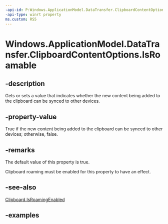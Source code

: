 ```yaml
---
-api-id: P:Windows.ApplicationModel.DataTransfer.ClipboardContentOptions.IsRoamable
-api-type: winrt property
ms.custom: RS5
---
```


<!-- Property syntax.
public bool IsRoamable { get;  set; }
-->

# Windows.ApplicationModel.DataTransfer.ClipboardContentOptions.IsRoamable

## -description
Gets or sets a value that indicates whether the new content being added to the clipboard can be synced to other devices.

## -property-value
True if the new content being added to the clipboard can be synced to other devices; otherwise, false.

## -remarks
The default value of this property is true.

Clipboard roaming must be enabled for this property to have an effect.

## -see-also
[Clipboard.IsRoamingEnabled](clipboard_isroamingenabled_1722387332.md)

## -examples
